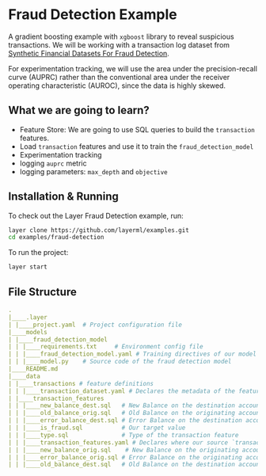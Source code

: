 # Fraud Detection Example

A gradient boosting example with `xgboost` library to reveal suspicious transactions. We will be working with a transaction log dataset from [Synthetic Financial Datasets For Fraud Detection](https://www.kaggle.com/ntnu-testimon/paysim1).

For experimentation tracking, we will use the area under the precision-recall curve (AUPRC) rather than the conventional area under the receiver operating characteristic (AUROC), since the data is highly skewed.

## What we are going to learn?

- Feature Store: We are going to use SQL queries to build the `transaction` features.
- Load `transaction` features and use it to train the `fraud_detection_model`
- Experimentation tracking
 - logging `auprc` metric
 - logging parameters: `max_depth` and `objective`

## Installation & Running

To check out the Layer Fraud Detection example, run:

```bash
layer clone https://github.com/layerml/examples.git
cd examples/fraud-detection
```

To run the project:

```bash
layer start
```

## File Structure

```yaml
.
|____.layer
| |____project.yaml  # Project configuration file
|____models
| |____fraud_detection_model   
| | |____requirements.txt     # Environment config file
| | |____fraud_detection_model.yaml # Training directives of our model
| | |____model.py    # Source code of the fraud detection model
|____README.md
|____data
| |____transactions # feature definitions
| | |____transaction_dataset.yaml # Declares the metadata of the features 
| |____transaction_features
| | |____new_balance_dest.sql   # New Balance on the destination account
| | |____old_balance_orig.sql   # Old Balance on the originating account
| | |____error_balance_dest.sql # Error Balance on the destination account
| | |____is_fraud.sql           # Our target value
| | |____type.sql               # Type of the transaction feature
| | |____transaction_features.yaml # Declares where our source `transactions` dataset is
| | |____new_balance_orig.sql    # New Balance on the originating account
| | |____error_balance_orig.sql # Error Balance on the originating account
| | |____old_balance_dest.sql   # Old Balance on the destination account
```
